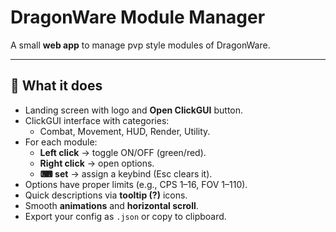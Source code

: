 # DragonWare Module Manager

A small **web app** to manage pvp style modules of DragonWare.

---

## 🚀 What it does
- Landing screen with logo and **Open ClickGUI** button.
- ClickGUI interface with categories:
  - Combat, Movement, HUD, Render, Utility.
- For each module:
  - **Left click** → toggle ON/OFF (green/red).
  - **Right click** → open options.
  - **⌨ set** → assign a keybind (Esc clears it).
- Options have proper limits (e.g., CPS 1–16, FOV 1–110).
- Quick descriptions via **tooltip (?)** icons.
- Smooth **animations** and **horizontal scroll**.
- Export your config as `.json` or copy to clipboard.
